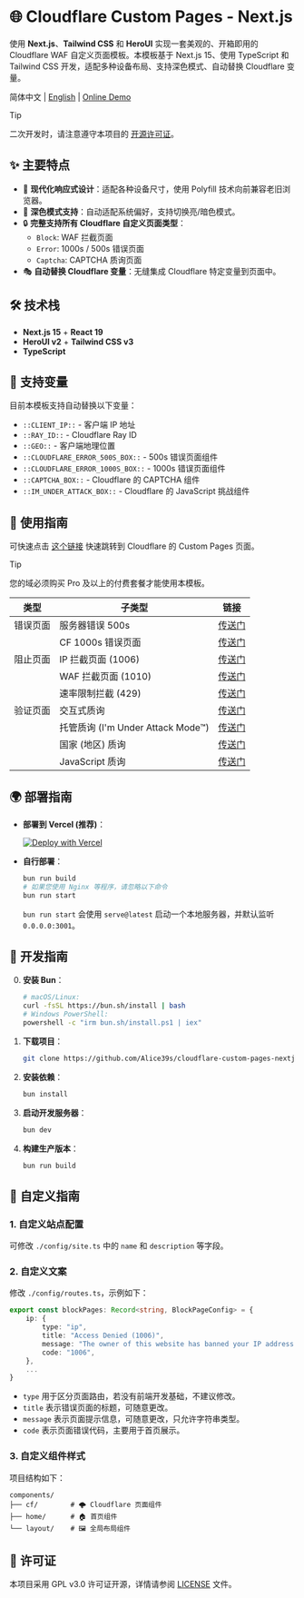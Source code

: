 # 🌐 Cloudflare Custom Pages - Next.js

使用 **Next.js**、**Tailwind CSS** 和 **HeroUI** 实现一套美观的、开箱即用的 Cloudflare WAF 自定义页面模板。本模板基于 Next.js 15、使用 TypeScript 和 Tailwind CSS 开发，适配多种设备布局、支持深色模式、自动替换 Cloudflare 变量。

简体中文 | [English](README.md) | [Online Demo](https://cw-preview.000000039.xyz/)

> [!TIP]
> 二次开发时，请注意遵守本项目的 [开源许可证](LICENSE)。

## ✨ 主要特点

-   🎨 **现代化响应式设计**：适配各种设备尺寸，使用 Polyfill 技术向前兼容老旧浏览器。
-   🌙 **深色模式支持**：自动适配系统偏好，支持切换亮/暗色模式。
-   🔒 **完整支持所有 Cloudflare 自定义页面类型**：
    -   `Block`: WAF 拦截页面
    -   `Error`: 1000s / 500s 错误页面
    -   `Captcha`: CAPTCHA 质询页面
-   🎭 **自动替换 Cloudflare 变量**：无缝集成 Cloudflare 特定变量到页面中。

## 🛠️ 技术栈

-   **Next.js 15** + **React 19**
-   **HeroUI v2** + **Tailwind CSS v3**
-   **TypeScript**

## 🎯 支持变量

目前本模板支持自动替换以下变量：

-   `::CLIENT_IP::` - 客户端 IP 地址
-   `::RAY_ID::` - Cloudflare Ray ID
-   `::GEO::` - 客户端地理位置
-   `::CLOUDFLARE_ERROR_500S_BOX::` - 500s 错误页面组件
-   `::CLOUDFLARE_ERROR_1000S_BOX::` - 1000s 错误页面组件
-   `::CAPTCHA_BOX::` - Cloudflare 的 CAPTCHA 组件
-   `::IM_UNDER_ATTACK_BOX::` - Cloudflare 的 JavaScript 挑战组件

## 🔭 使用指南

可快速点击 [这个链接](https://dash.cloudflare.com/?to=/:account/:zone/custom-pages) 快速跳转到 Cloudflare 的 Custom Pages 页面。

> [!TIP]
> 您的域必须购买 Pro 及以上的付费套餐才能使用本模板。

| 类型     | 子类型                             | 链接                            |
| -------- | ---------------------------------- | ------------------------------- |
| 错误页面 | 服务器错误 500s                    | [传送门][error-500s]            |
|          | CF 1000s 错误页面                  | [传送门][error-1000s]           |
| 阻止页面 | IP 拦截页面 (1006)                 | [传送门][block-ip]              |
|          | WAF 拦截页面 (1010)                | [传送门][block-waf]             |
|          | 速率限制拦截 (429)                 | [传送门][block-rate-limit]      |
| 验证页面 | 交互式质询                         | [传送门][challenge-interactive] |
|          | 托管质询 (I'm Under Attack Mode™) | [传送门][challenge-managed]     |
|          | 国家 (地区) 质询                   | [传送门][challenge-country]     |
|          | JavaScript 质询                    | [传送门][challenge-js]          |

[error-500s]: https://cw-preview.000000039.xyz/cf/error/500s/
[error-1000s]: https://cw-preview.000000039.xyz/cf/error/1000s/
[block-ip]: https://cw-preview.000000039.xyz/cf/block/ip/
[block-waf]: https://cw-preview.000000039.xyz/cf/block/waf/
[block-rate-limit]: https://cw-preview.000000039.xyz/cf/block/rate-limit/
[challenge-interactive]: https://cw-preview.000000039.xyz/cf/challenge/interactive/
[challenge-managed]: https://cw-preview.000000039.xyz/cf/challenge/managed/
[challenge-country]: https://cw-preview.000000039.xyz/cf/challenge/country/
[challenge-js]: https://cw-preview.000000039.xyz/cf/challenge/javascript/

## 🌍 部署指南

-   **部署到 Vercel (推荐)**：

    [![Deploy with Vercel](https://vercel.com/button)](https://vercel.com/new/clone?repository-url=https%3A%2F%2Fgithub.com%2FAlice39s%2Fcloudflare-custom-pages-nextjs%2Ftree%2Fmain&project-name=cloudflare-custom-pages-nextjs-fork&repository-name=cloudflare-custom-pages-nextjs-fork&demo-title=Online%20Demo&demo-description=A%20beautiful%2C%20out-of-the-box%20Cloudflare%20WAF%20custom%20page%20template.&demo-url=https%3A%2F%2Fcw-preview.000000039.xyz%2F)

-   **自行部署**：

    ```bash
    bun run build
    # 如果您使用 Nginx 等程序，请忽略以下命令
    bun run start
    ```

    `bun run start` 会使用 `serve@latest` 启动一个本地服务器，并默认监听 `0.0.0.0:3001`。

## 🚀 开发指南

0. **安装 Bun**：

    ```bash
    # macOS/Linux:
    curl -fsSL https://bun.sh/install | bash
    # Windows PowerShell:
    powershell -c "irm bun.sh/install.ps1 | iex"
    ```

1. **下载项目**：

    ```bash
    git clone https://github.com/Alice39s/cloudflare-custom-pages-nextjs.git
    ```

2. **安装依赖**：

    ```bash
    bun install
    ```

3. **启动开发服务器**：

    ```bash
    bun dev
    ```

4. **构建生产版本**：

    ```bash
    bun run build
    ```

## 🎨 自定义指南

### 1. 自定义站点配置

可修改 `./config/site.ts` 中的 `name` 和 `description` 等字段。

### 2. 自定义文案

修改 `./config/routes.ts`，示例如下：

```ts
export const blockPages: Record<string, BlockPageConfig> = {
    ip: {
        type: "ip",
        title: "Access Denied (1006)",
        message: "The owner of this website has banned your IP address.",
        code: "1006",
    },
    ...
}
```

-   `type` 用于区分页面路由，若没有前端开发基础，不建议修改。
-   `title` 表示错误页面的标题，可随意更改。
-   `message` 表示页面提示信息，可随意更改，只允许字符串类型。
-   `code` 表示页面错误代码，主要用于首页展示。

### 3. 自定义组件样式

项目结构如下：

```
components/
├── cf/        # 🌩️ Cloudflare 页面组件
├── home/      # 🏠 首页组件
└── layout/    # 🖼️ 全局布局组件
```

## 📜 许可证

本项目采用 GPL v3.0 许可证开源，详情请参阅 [LICENSE](LICENSE) 文件。

